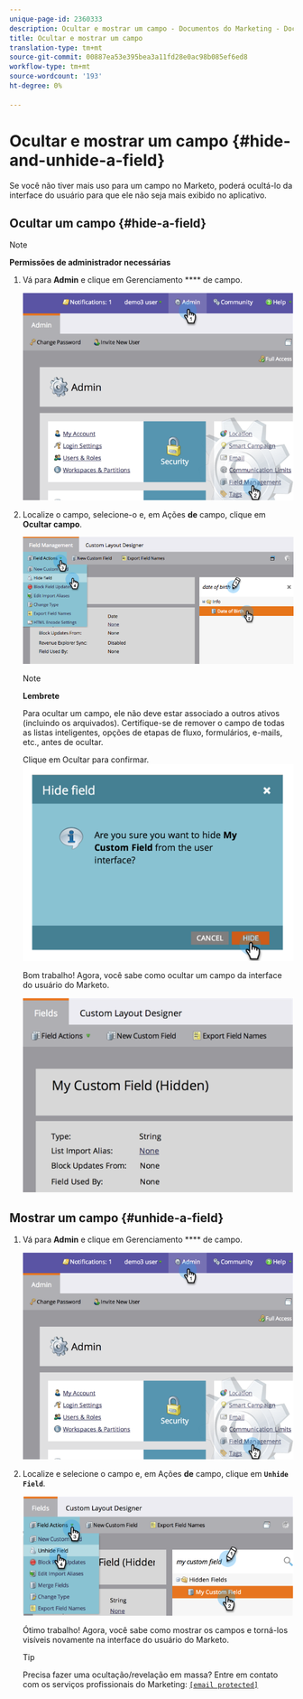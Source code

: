 ```yaml
---
unique-page-id: 2360333
description: Ocultar e mostrar um campo - Documentos do Marketing - Documentação do produto
title: Ocultar e mostrar um campo
translation-type: tm+mt
source-git-commit: 00887ea53e395bea3a11fd28e0ac98b085ef6ed8
workflow-type: tm+mt
source-wordcount: '193'
ht-degree: 0%

---
```



# Ocultar e mostrar um campo {#hide-and-unhide-a-field}

Se você não tiver mais uso para um campo no Marketo, poderá ocultá-lo da interface do usuário para que ele não seja mais exibido no aplicativo.

## Ocultar um campo {#hide-a-field}

>[!NOTE]
>
>**Permissões de administrador necessárias**

1. Vá para **Admin** e clique em Gerenciamento **** de campo.

   ![](assets/image2014-9-18-13-3a10-3a3.png)

1. Localize o campo, selecione-o e, em Ações **de** campo, clique em **Ocultar campo**.

   ![](assets/fieldmanagement-hidefield-.png)

   >[!NOTE]
   >
   >**Lembrete**
   >
   >Para ocultar um campo, ele não deve estar associado a outros ativos (incluindo os arquivados). Certifique-se de remover o campo de todas as listas inteligentes, opções de etapas de fluxo, formulários, e-mails, etc., antes de ocultar.

   Clique em Ocultar para confirmar.
   ![](assets/image2014-9-18-13-3a10-3a36.png)

   Bom trabalho! Agora, você sabe como ocultar um campo da interface do usuário do Marketo.

   ![](assets/image2014-9-18-13-3a10-3a45.png)

## Mostrar um campo {#unhide-a-field}

1. Vá para **Admin** e clique em Gerenciamento **** de campo.

   ![](assets/image2014-9-18-13-3a11-3a3.png)

1. Localize e selecione o campo e, em Ações **de** campo, clique em **`Unhide Field`**.

   ![](assets/image2014-9-18-13-3a11-3a46.png)

   Ótimo trabalho! Agora, você sabe como mostrar os campos e torná-los visíveis novamente na interface do usuário do Marketo.

   >[!TIP]
   >
   >Precisa fazer uma ocultação/revelação em massa? Entre em contato com os serviços profissionais do Marketing: [`[email protected]`](http://docs.marketo.com/cdn-cgi/l/email-protection#4d3e283f3b242e283e0d202c3f26283922632e222063)

